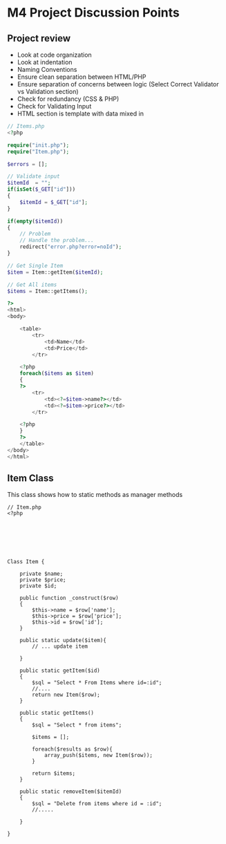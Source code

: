 # M4 Project Discussion Points

## Project review
- Look at code organization
- Look at indentation
- Naming Conventions
- Ensure clean separation between HTML/PHP
- Ensure separation of concerns between logic (Select Correct Validator vs Validation section)
- Check for redundancy (CSS & PHP)
- Check for Validating Input
- HTML section is template with data mixed in

```php
// Items.php
<?php

require("init.php");
require("Item.php");

$errors = [];

// Validate input
$itemId  = "";
if(isSet($_GET["id"]))
{
	$itemId = $_GET["id"];
}

if(empty($itemId))
{
	// Problem
	// Handle the problem...
	redirect("error.php?error=noId");
}

// Get Single Item
$item = Item::getItem($itemId);

// Get All items
$items = Item::getItems();

?>
<html>
<body>

	<table>
		<tr>
			<td>Name</td>
			<td>Price</td>	
		</tr>

	<?php
	foreach($items as $item)
	{
	?>
		<tr>
			<td><?=$item->name?></td>
			<td><?=$item->price?></td>	
		</tr>

	<?php
	}
	?>
	</table>
</body>
</html>
```


## Item Class

This class shows how to static methods as manager methods

```
// Item.php
<?php







Class Item {

	private $name;
	private $price;
	private $id;

	public function _construct($row) 
	{
		$this->name = $row['name'];
		$this->price = $row['price'];
		$this->id = $row['id'];
	}

	public static update($item){
		// ... update item

	}

	public static getItem($id)
	{
		$sql = "Select * From Items where id=:id";
		//....
		return new Item($row);
	}

	public static getItems()
	{
		$sql = "Select * from items";

		$items = [];

		foreach($results as $row){
			array_push($items, new Item($row));
		}

		return $items;
	}

	public static removeItem($itemId)
	{
		$sql = "Delete from items where id = :id";
		//.....

	}

}

```